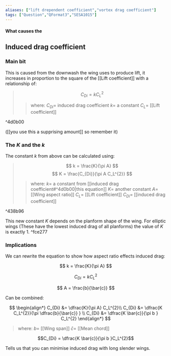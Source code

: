 ```yaml
---
aliases: ["lift drependent coefficient","vortex drag coefficient"]
tags: ["Question","QFormat3","SESA1015"]
---
```


#### What causes the
## Induced drag coefficient
### Main bit
This is caused from the downwash the wing uses to produce lift, it increases in proportion to the square of the [[Lift coefficient]] with a relationship of:

> $$ C_{Di} = k C_L^{2} $$ 
>> where:
>> $C_{Di} =$ induced drag coefficient
>> $k =$ a constant
>> $C_L =$ [[Lift coefficient]]

^4d0b00

([[you use this a supprising amount]] so remember it)

### The $K$ and the $k$

The constant $k$ from above can be calculated using:

> $$ k = \frac{K}{\pi A} $$ 
> $$ K = \frac{C_{Di}}{\pi A C_L^{2}} $$ 
>> where:
>> $k =$ a constant from [[induced drag coefficient#^4d0b00|this equation]]
>> $K =$ another constant
>> $A =$ [[Wing aspect ratio]]
>> $C_L =$ [[Lift coefficient]]
>> $C_{Di} =$ [[induced drag coefficient]]

^438b96

This new constant $K$ depends on the planform shape of the wing. For elliptic wings (These have the lowest induced drag of all planforms) the value of $K$ is exactly 1. ^fce277

### Implications

We can rewrite the equation to show how aspect ratio effects induced drag:

$$ k = \frac{K}{\pi A} $$ 

$$ C_{Di} = k C_L^{2} $$ 

 $$ A = \frac{b}{\bar{c}} $$ 
 
 Can be combined:
 
 $$ \begin{align*}
C_{Di} &= \dfrac{K}{\pi A} C_L^{2}\\
C_{Di} &= \dfrac{K C_L^{2}}{\pi \dfrac{b}{\bar{c}} } \\
C_{Di} &= \dfrac{K \bar{c}}{\pi b } C_L^{2}
\end{align*} $$
 
> where:
> $b =$ [[Wing span]]
> $\bar{c} =$ [[Mean chord]]

$$C_{Di} = \dfrac{K \bar{c}}{\pi b }C_L^{2}$$

Tells us that you can minimise induced drag with long slender wings.